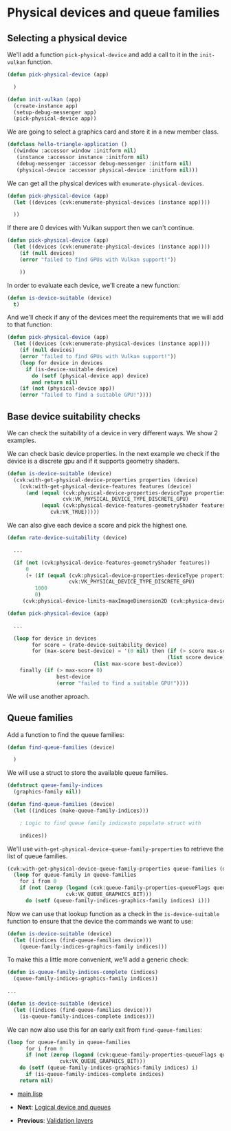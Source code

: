 
# Physical devices and queue families

## Selecting a physical device

We'll add a function `pick-physical-device` and add a call to it in the `init-vulkan` function.

```lisp
(defun pick-physical-device (app)

  )

(defun init-vulkan (app)
  (create-instance app)
  (setup-debug-messenger app)
  (pick-physical-device app))
```

We are going to select a graphics card and store it in a new member class.

```lisp
(defclass hello-triangle-application ()
  ((window :accessor window :initform nil)
   (instance :accessor instance :initform nil)
   (debug-messenger :accessor debug-messenger :initform nil)
   (physical-device :accessor physical-device :initform nil)))
```

We can get all the physical devices with `enumerate-physical-devices`.

```lisp
(defun pick-physical-device (app)
  (let ((devices (cvk:enumerate-physical-devices (instance app))))

  ))
```

If there are 0 devices with Vulkan support then we can't continue.

```lisp
(defun pick-physical-device (app)
  (let ((devices (cvk:enumerate-physical-devices (instance app))))
    (if (null devices)
	(error "failed to find GPUs with Vulkan support!"))

    ))
```

In order to evaluate each device, we'll create a new function:

```lisp
(defun is-device-suitable (device)
  t)
```

And we'll check if any of the devices meet the requirements that we will add to that function:

```lisp
(defun pick-physical-device (app)
  (let ((devices (cvk:enumerate-physical-devices (instance app))))
    (if (null devices)
	(error "failed to find GPUs with Vulkan support!"))
    (loop for device in devices
	  if (is-device-suitable device)
	    do (setf (physical-device app) device)
	    and return nil)
    (if (not (physical-device app))
	(error "failed to find a suitable GPU!"))))
```

## Base device suitability checks

We can check the suitability of a device in very different ways. We show 2 examples.

We can check basic device properties. In the next example we check if the device is a discrete gpu and if it supports geometry shaders.

```lisp
(defun is-device-suitable (device)
  (cvk:with-get-physical-device-properties properties (device)
    (cvk:with-get-physical-device-features features (device)
      (and (equal (cvk:physical-device-properties-deviceType properties)
                  cvk:VK_PHYSICAL_DEVICE_TYPE_DISCRETE_GPU)
           (equal (cvk:physical-device-features-geometryShader features)
	          cvk:VK_TRUE)))))
```

We can also give each device a score and pick the highest one.

```lisp
(defun rate-device-suitability (device)

  ...

  (if (not (cvk:physical-device-features-geometryShader features))
      0
      (+ (if (equal (cvk:physical-device-properties-deviceType properties)
                    cvk:VK_PHYSICAL_DEVICE_TYPE_DISCRETE_GPU)
	     1000
	     0)
	 (cvk:physical-device-limits-maxImageDimension2D (cvk:physica-device-properties-limits properties)))))

(defun pick-physical-device (app)

  ...

  (loop for device in devices
        for score = (rate-device-suitability device)
        for (max-score best-device) = '(0 nil) then (if (> score max-score)
	                                                (list score device)
							(list max-score best-device))
	finally (if (> max-score 0)
	            best-device
	            (error "failed to find a suitable GPU!"))))
```

We will use another aproach.

## Queue families

Add a function to find the queue families:

```lisp
(defun find-queue-families (device)

  )
```

We will use a struct to store the available queue families.

```lisp
(defstruct queue-family-indices
  (graphics-family nil))

(defun find-queue-families (device)
  (let ((indices (make-queue-family-indices)))

    ; Logic to find queue family indicesto populate struct with

    indices))
```

We'll use `with-get-physical-device-queue-family-properties` to retrieve the list of queue families.

```lisp
(cvk:with-get-physical-device-queue-family-properties queue-families (device)
  (loop for queue-family in queue-families
	for i from 0
	if (not (zerop (logand (cvk:queue-family-properties-queueFlags queue-family)
	   		       cvk:VK_QUEUE_GRAPHICS_BIT)))
	  do (setf (queue-family-indices-graphics-family indices) i)))
```

Now we can use that lookup function as a check in the `is-device-suitable` function to ensure that the device the commands we want to use:

```lisp
(defun is-device-suitable (device)
  (let ((indices (find-queue-families device)))
    (queue-family-indices-graphics-family indices)))
```

To make this a little more convenient, we'll add a generic check:

```lisp
(defun is-queue-family-indices-complete (indices)
  (queue-family-indices-graphics-family indices))

...

(defun is-device-suitable (device)
  (let ((indices (find-queue-families device)))
    (is-queue-family-indices-complete indices)))
```

We can now also use this for an early exit from `find-queue-families`:

```lisp
(loop for queue-family in queue-families
      for i from 0
      if (not (zerop (logand (cvk:queue-family-properties-queueFlags queue-family)
			     cvk:VK_QUEUE_GRAPHICS_BIT)))
	do (setf (queue-family-indices-graphics-family indices) i)
      if (is-queue-family-indices-complete indices)
	return nil)
```

* [main.lisp](https://github.com/Hectarea1996/common-vulkan-guide/blob/main/code-guide/physical-devices.lisp)

* **Next**: [Logical device and queues](https://hectarea1996.github.io/common-vulkan/guide/logical-device.html)
* **Previous**: [Validation layers](https://hectarea1996.github.io/common-vulkan/guide/validation-layers.html)